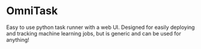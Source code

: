 # OmniTask
Easy to use python task runner with a web UI. Designed for easily deploying and tracking machine learning jobs, but is generic and can be used for anything!
